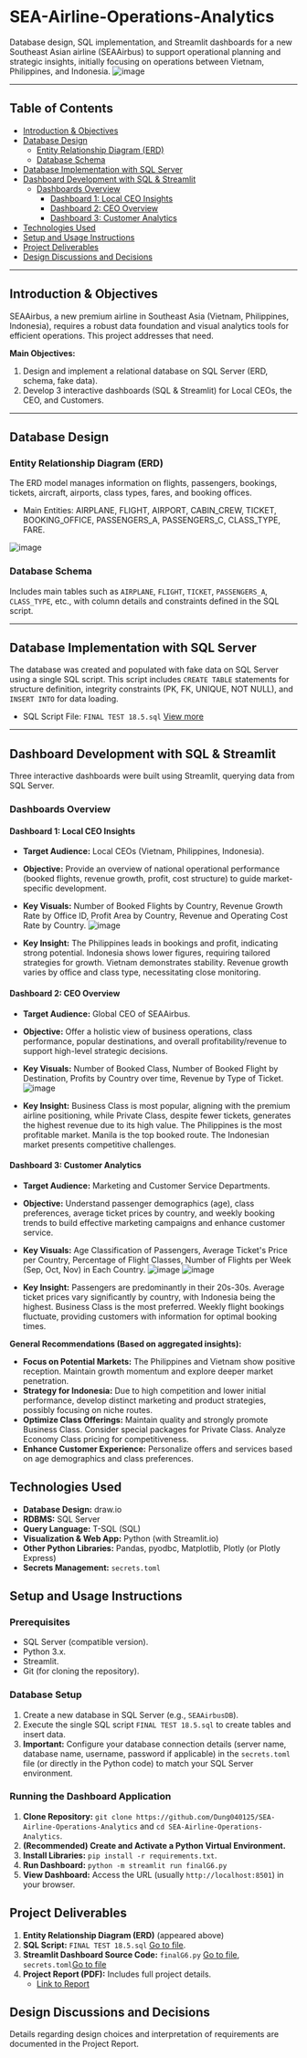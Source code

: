 # SEA-Airline-Operations-Analytics
Database design, SQL implementation, and Streamlit dashboards for a new Southeast Asian airline (SEAAirbus) to support operational planning and strategic insights, initially focusing on operations between Vietnam, Philippines, and Indonesia.
![image](https://github.com/user-attachments/assets/f8af79dc-fd34-40d2-b139-6a57e60981df)

---
## Table of Contents
- [Introduction & Objectives](#introduction--objectives)
- [Database Design](#database-design)
    - [Entity Relationship Diagram (ERD)](#entity-relationship-diagram-erd)
    - [Database Schema](#database-schema)
- [Database Implementation with SQL Server](#database-implementation-with-sql-server)
- [Dashboard Development with SQL & Streamlit](#dashboard-development-with-sql--streamlit)
    - [Dashboards Overview](#dashboards-overview)
        - [Dashboard 1: Local CEO Insights](#dashboard-1-local-ceo-insights)
        - [Dashboard 2: CEO Overview](#dashboard-2-ceo-overview)
        - [Dashboard 3: Customer Analytics](#dashboard-3-customer-analytics)
- [Technologies Used](#technologies-used)
- [Setup and Usage Instructions](#setup-and-usage-instructions)
- [Project Deliverables](#project-deliverables)
- [Design Discussions and Decisions](#design-discussions-and-decisions)

---
## Introduction & Objectives
SEAAirbus, a new premium airline in Southeast Asia (Vietnam, Philippines, Indonesia), requires a robust data foundation and visual analytics tools for efficient operations. This project addresses that need.

**Main Objectives:**
1.  Design and implement a relational database on SQL Server (ERD, schema, fake data).
2.  Develop 3 interactive dashboards (SQL & Streamlit) for Local CEOs, the CEO, and Customers.

---
## Database Design
### Entity Relationship Diagram (ERD)
The ERD model manages information on flights, passengers, bookings, tickets, aircraft, airports, class types, fares, and booking offices.
*   Main Entities: AIRPLANE, FLIGHT, AIRPORT, CABIN_CREW, TICKET, BOOKING_OFFICE, PASSENGERS_A, PASSENGERS_C, CLASS_TYPE, FARE.

![image](https://github.com/user-attachments/assets/52a1eda8-b5a7-4252-bf51-307e32da9ebd)


### Database Schema
Includes main tables such as `AIRPLANE`, `FLIGHT`, `TICKET`, `PASSENGERS_A`, `CLASS_TYPE`, etc., with column details and constraints defined in the SQL script.

---
## Database Implementation with SQL Server
The database was created and populated with fake data on SQL Server using a single SQL script. This script includes `CREATE TABLE` statements for structure definition, integrity constraints (PK, FK, UNIQUE, NOT NULL), and `INSERT INTO` for data loading.
*   SQL Script File: `FINAL TEST 18.5.sql` [View more](https://github.com/Dung040125/SEA-Airline-Operations-Analytics/blob/main/FINAL%20TEST%2018.5.sql)

---
## Dashboard Development with SQL & Streamlit
Three interactive dashboards were built using Streamlit, querying data from SQL Server.

### Dashboards Overview
#### Dashboard 1: Local CEO Insights
*   **Target Audience:** Local CEOs (Vietnam, Philippines, Indonesia).
*   **Objective:** Provide an overview of national operational performance (booked flights, revenue growth, profit, cost structure) to guide market-specific development.
*   **Key Visuals:** Number of Booked Flights by Country, Revenue Growth Rate by Office ID, Profit Area by Country, Revenue and Operating Cost Rate by Country.
![image](https://github.com/user-attachments/assets/7da3916e-116b-4cbc-aeef-beb3aa3f342c)


*   **Key Insight:** The Philippines leads in bookings and profit, indicating strong potential. Indonesia shows lower figures, requiring tailored strategies for growth. Vietnam demonstrates stability. Revenue growth varies by office and class type, necessitating close monitoring.

#### Dashboard 2: CEO Overview
*   **Target Audience:** Global CEO of SEAAirbus.
*   **Objective:** Offer a holistic view of business operations, class performance, popular destinations, and overall profitability/revenue to support high-level strategic decisions.
*   **Key Visuals:** Number of Booked Class, Number of Booked Flight by Destination, Profits by Country over time, Revenue by Type of Ticket.
![image](https://github.com/user-attachments/assets/d1dfd970-d896-4679-b36c-8860d962c1af)

*   **Key Insight:** Business Class is most popular, aligning with the premium airline positioning, while Private Class, despite fewer tickets, generates the highest revenue due to its high value. The Philippines is the most profitable market. Manila is the top booked route. The Indonesian market presents competitive challenges.

#### Dashboard 3: Customer Analytics
*   **Target Audience:** Marketing and Customer Service Departments.
*   **Objective:** Understand passenger demographics (age), class preferences, average ticket prices by country, and weekly booking trends to build effective marketing campaigns and enhance customer service.
*   **Key Visuals:** Age Classification of Passengers, Average Ticket's Price per Country, Percentage of Flight Classes, Number of Flights per Week (Sep, Oct, Nov) in Each Country.
![image](https://github.com/user-attachments/assets/791ee86a-a19c-47e4-b9c4-b22fb2009a04)
![image](https://github.com/user-attachments/assets/10e26e36-bf50-4e32-8a9e-c0e81e13e7dd)


*   **Key Insight:** Passengers are predominantly in their 20s-30s. Average ticket prices vary significantly by country, with Indonesia being the highest. Business Class is the most preferred. Weekly flight bookings fluctuate, providing customers with information for optimal booking times.

**General Recommendations (Based on aggregated insights):**
*   **Focus on Potential Markets:** The Philippines and Vietnam show positive reception. Maintain growth momentum and explore deeper market penetration.
*   **Strategy for Indonesia:** Due to high competition and lower initial performance, develop distinct marketing and product strategies, possibly focusing on niche routes.
*   **Optimize Class Offerings:** Maintain quality and strongly promote Business Class. Consider special packages for Private Class. Analyze Economy Class pricing for competitiveness.
*   **Enhance Customer Experience:** Personalize offers and services based on age demographics and class preferences.

## Technologies Used
-   **Database Design:** draw.io
-   **RDBMS:** SQL Server
-   **Query Language:** T-SQL (SQL)
-   **Visualization & Web App:** Python (with Streamlit.io)
-   **Other Python Libraries:** Pandas, pyodbc, Matplotlib, Plotly (or Plotly Express)
-   **Secrets Management:** `secrets.toml`

## Setup and Usage Instructions
### Prerequisites
*   SQL Server (compatible version).
*   Python 3.x.
*   Streamlit.
*   Git (for cloning the repository).

### Database Setup
1.  Create a new database in SQL Server (e.g., `SEAAirbusDB`).
2.  Execute the single SQL script `FINAL TEST 18.5.sql` to create tables and insert data.
3.  **Important:** Configure your database connection details (server name, database name, username, password if applicable) in the `secrets.toml` file (or directly in the Python code) to match your SQL Server environment.

### Running the Dashboard Application
1.  **Clone Repository:** `git clone https://github.com/Dung040125/SEA-Airline-Operations-Analytics` and `cd SEA-Airline-Operations-Analytics`.
2.  **(Recommended) Create and Activate a Python Virtual Environment.**
3.  **Install Libraries:** `pip install -r requirements.txt`.
4.  **Run Dashboard:** `python -m streamlit run finalG6.py`
5.  **View Dashboard:** Access the URL (usually `http://localhost:8501`) in your browser.

## Project Deliverables
1.  **Entity Relationship Diagram (ERD)** (appeared above)
2.  **SQL Script:** `FINAL TEST 18.5.sql` [Go to file](https://github.com/Dung040125/SEA-Airline-Operations-Analytics/blob/main/FINAL%20TEST%2018.5.sql).
3.  **Streamlit Dashboard Source Code:** `finalG6.py` [Go to file](https://github.com/Dung040125/SEA-Airline-Operations-Analytics/blob/main/finalG6.py), `secrets.toml`[Go to file](https://github.com/Dung040125/SEA-Airline-Operations-Analytics/blob/main/secrets.toml)
4.  **Project Report (PDF):** Includes full project details.
    *   [Link to Report](https://github.com/Dung040125/SEA-Airline-Operations-Analytics/blob/main/REPORT-5-5.docx)

## Design Discussions and Decisions
Details regarding design choices and interpretation of requirements are documented in the Project Report.
